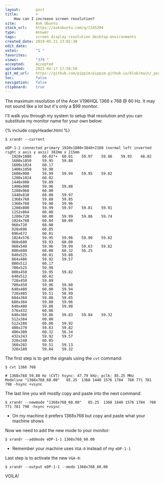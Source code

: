 ```yaml
---
layout:       post
title:        >
    How can I increase screen resolution?
site:         Ask Ubuntu
stack_url:    https://askubuntu.com/q/1145204
type:         Answer
tags:         screen display-resolution desktop-environments
created_date: 2019-05-21 23:02:30
edit_date:    
votes:        "1 "
favorites:    
views:        "379 "
accepted:     Accepted
uploaded:     2022-04-17 17:56:59
git_md_url:   https://github.com/pippim/pippim.github.io/blob/main/_posts/2019/2019-05-21-How-can-I-increase-screen-resolution_.md
toc:          false
navigation:   false
clipboard:    true
---
```


The maximum resolution of the Acer V196HQL 1366 x 768 @ 60 Hz. It may not sound like a lot but it's only a $99 monitor.

I'll walk you through my system to setup that resolution and you can substitute my monitor name for your own below:

{% include copyHeader.html %}
``` 
$ xrandr --current

eDP-1-1 connected primary 1920x1080+3840+2160 (normal left inverted right x axis y axis) 382mm x 215mm
   1920x1080     60.02*+  60.01    59.97    59.96    59.93    48.02  
   1680x1050     59.95    59.88  
   1600x1024     60.17  
   1400x1050     59.98  
   1600x900      59.99    59.94    59.95    59.82  
   1280x1024     60.02  
   1440x900      59.89  
   1400x900      59.96    59.88  
   1280x960      60.00  
   1440x810      60.00    59.97  
   1368x768      59.88    59.85  
   1360x768      59.80    59.96  
   1280x800      59.99    59.97    59.81    59.91  
   1152x864      60.00  
   1280x720      60.00    59.99    59.86    59.74  
   1024x768      60.04    60.00  
   960x720       60.00  
   928x696       60.05  
   896x672       60.01  
   1024x576      59.95    59.96    59.90    59.82  
   960x600       59.93    60.00  
   960x540       59.96    59.99    59.63    59.82  
   800x600       60.00    60.32    56.25  
   840x525       60.01    59.88  
   864x486       59.92    59.57  
   800x512       60.17  
   700x525       59.98  
   800x450       59.95    59.82  
   640x512       60.02  
   720x450       59.89  
   700x450       59.96    59.88  
   640x480       60.00    59.94  
   720x405       59.51    58.99  
   684x384       59.88    59.85  
   680x384       59.80    59.96  
   640x400       59.88    59.98  
   576x432       60.06  
   640x360       59.86    59.83    59.84    59.32  
   512x384       60.00  
   512x288       60.00    59.92  
   480x270       59.63    59.82  
   400x300       60.32    56.34  
   432x243       59.92    59.57  
   320x240       60.05  
   360x202       59.51    59.13  
   320x180       59.84    59.32  
```

The first step is to get the signals using the `cvt` command:

``` 
$ cvt 1366 768

# 1368x768 59.88 Hz (CVT) hsync: 47.79 kHz; pclk: 85.25 MHz
Modeline "1368x768_60.00"   85.25  1368 1440 1576 1784  768 771 781 798 -hsync +vsync
```

The last line you will mostly copy and paste into the next command:

``` 
$ xrandr --newmode "1368x768_60.00"   85.25  1368 1440 1576 1784  768 771 781 798 -hsync +vsync
```

- On my machine it prefers 1368x768 but copy and paste what your machine shows

Now we need to add the new mode to your monitor:

``` 
$ xrandr --addmode eDP-1-1 1368x768_60.00
```

- Remember your machine uses `VGA-0` instead of my `eDP-1-1`

Last step is to activate the new `VGA-0`:

``` 
$ xrandr --output eDP-1-1 --mode 1368x768_60.00
```

VOILA!
